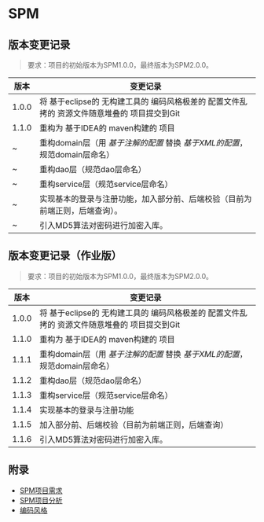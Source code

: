# SPM

## 版本变更记录

> 要求：项目的初始版本为SPM1.0.0，最终版本为SPM2.0.0。

版本 | 变更记录
----- | -----
1.0.0 | 将 基于eclipse的 无构建工具的 编码风格极差的 配置文件乱拷的 资源文件随意堆叠的 项目提交到Git
1.1.0 | 重构为 基于IDEA的 maven构建的 项目
~     | 重构domain层（用 *基于注解的配置* 替换 *基于XML的配置*，规范domain层命名）
~     | 重构dao层（规范dao层命名）
~     | 重构service层（规范service层命名）
~     | 实现基本的登录与注册功能，加入部分前、后端校验（目前为前端正则，后端查询）。
~     | 引入MD5算法对密码进行加密入库。


## 版本变更记录（作业版）

> 要求：项目的初始版本为SPM1.0.0，最终版本为SPM2.0.0。

版本 | 变更记录
----- | -----
1.0.0 | 将 基于eclipse的 无构建工具的 编码风格极差的 配置文件乱拷的 资源文件随意堆叠的 项目提交到Git
1.1.0 | 重构为 基于IDEA的 maven构建的 项目
1.1.1 | 重构domain层（用 *基于注解的配置* 替换 *基于XML的配置*，规范domain层命名）
1.1.2 | 重构dao层（规范dao层命名）
1.1.3 | 重构service层（规范service层命名）
1.1.4 | 实现基本的登录与注册功能
1.1.5 | 加入部分前、后端校验（目前为前端正则，后端查询）
1.1.6 | 引入MD5算法对密码进行加密入库。

## 附录

- [SPM项目需求](./docs/spm-requirement.md)
- [SPM项目分析](./docs/spm-analysis.md)
- [编码风格](./docs/code-style.md)
